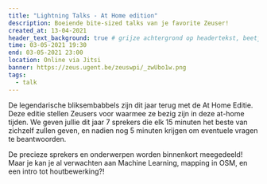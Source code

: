 ```yaml
---
title: "Lightning Talks - At Home edition"
description: Boeiende bite-sized talks van je favorite Zeuser!
created_at: 13-04-2021
header_text_background: true # grijze achtergrond op headertekst, beetje leesbaarder
time: 03-05-2021 19:30
end: 03-05-2021 23:00
location: Online via Jitsi
banner: https://zeus.ugent.be/zeuswpi/_zwUbo1w.png
tags:
  - talk
---
```


De legendarische bliksembabbels zijn dit jaar terug met de At Home Editie. Deze editie stellen Zeusers voor waarmee ze bezig zijn in deze at-home tijden. We geven jullie dit jaar 7 sprekers die elk 15 minuten het beste van zichzelf zullen geven, en nadien nog 5 minuten krijgen om eventuele vragen te beantwoorden.

De precieze sprekers en onderwerpen worden binnenkort meegedeeld!
Maar je kan je al verwachten aan Machine Learning, mapping in OSM, en een intro tot houtbewerking?!
